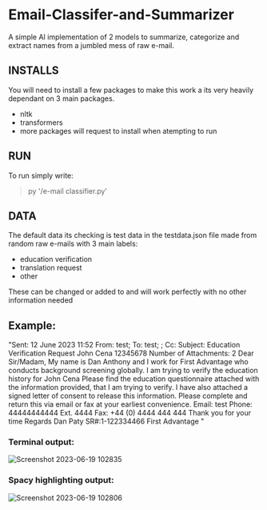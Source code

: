 # Email-Classifer-and-Summarizer
A simple AI implementation of 2 models to summarize, categorize and extract names from a jumbled mess of raw e-mail.

## INSTALLS
You will need to install a few packages to make this work a its very heavily dependant on 3 main packages.
  - nltk
  - transformers
  - more packages will request to install when atempting to run


## RUN
To run simply write:
  > py '/e-mail classifier.py'


## DATA
The default data its checking is test data in the testdata.json file made from random raw e-mails with 3 main labels:
  - education verification
  - translation request
  - other

These can be changed or added to and will work perfectly with no other information needed

## Example:
  "Sent: 12 June 2023 11:52 From: test; To: test; ; Cc: Subject: Education Verification Request John Cena 12345678 Number of Attachments: 2 Dear Sir/Madam, My name is Dan Anthony and I work for First Advantage who conducts background screening globally. I am trying to verify the education history for John Cena Please find the education questionnaire attached with the information provided, that I am trying to verify. I have also attached a signed letter of consent to release this information. Please complete and return this via email or fax at your earliest convenience. Email: test Phone: 44444444444 Ext. 4444 Fax: +44 (0) 4444 444 444 Thank you for your time Regards Dan Paty SR#:1-122334466 First Advantage "

### Terminal output:
  ![Screenshot 2023-06-19 102835](https://github.com/WilliamWalshDowd/e-mail-Classifer-and-Summarizer/assets/99445178/0c2666d2-0e11-4162-81e6-17592236a618)

### Spacy highlighting output:
![Screenshot 2023-06-19 102806](https://github.com/WilliamWalshDowd/e-mail-Classifer-and-Summarizer/assets/99445178/ee549b57-af98-478c-bf08-cb7666a26287)

